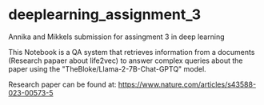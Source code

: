 # deeplearning_assignment_3
Annika and Mikkels submission for assingment 3 in deep learning

This Notebook is a QA system that retrieves information from a documents (Research papaer about life2vec) to answer complex queries about the paper using the "TheBloke/Llama-2-7B-Chat-GPTQ" model.

Research paper can be found at: https://www.nature.com/articles/s43588-023-00573-5
